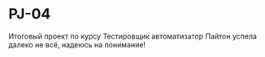 # PJ-04
Итоговый проект по курсу Тестировщик автоматизатор Пайтон
успела далеко не всё, надеюсь на понимание!
